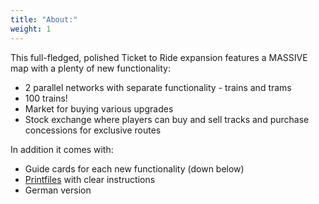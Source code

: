 ```yaml
---
title: "About:"
weight: 1
---
```


This full-fledged, polished Ticket to Ride expansion features a MASSIVE map with a plenty of new functionality:

- 2 parallel networks with separate functionality - trains and trams
- 100 trains!
- Market for buying various upgrades
- Stock exchange where players can buy and sell tracks and purchase concessions for exclusive routes

In addition it comes with:

- Guide cards for each new functionality (down below)
- [Printfiles](#downloads) with clear instructions
- German version